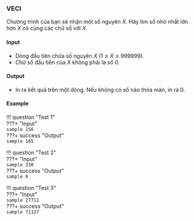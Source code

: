 ### VECI

Chương trình của bạn sẽ nhận một số nguyên $X$. Hãy tìm số nhỏ nhất lớn hơn $X$ có cùng các chữ số với $X$.  

#### Input  
- Dòng đầu tiên chứa số nguyên $X$ $(1 \leq X \leq 999999)$.  
- Chữ số đầu tiên của $X$ không phải là số $0$.  

#### Output  
- In ra kết quả trên một dòng. Nếu không có số nào thỏa mãn, in ra $0$.  

#### Example  

!!! question "Test 1"  
    ???+ "Input"  
        ```sample
        156
        ```  
    ???+ success "Output"  
        ```sample
        165
        ```  

!!! question "Test 2"  
    ???+ "Input"  
        ```sample
        330
        ```  
    ???+ success "Output"  
        ```sample
        0
        ```  

!!! question "Test 3"  
    ???+ "Input"  
        ```sample
        27711
        ```  
    ???+ success "Output"  
        ```sample
        71127
        ```  
